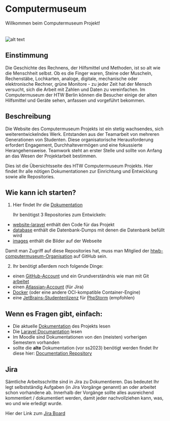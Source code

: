# Computermuseum

Willkommen beim Computermuseum Projekt!
<br /><br /><br />![alt text](https://www.sammlungen.htw-berlin.de/computermuseum/thumb_gal_C64_01.png)

## Einstimmung

Die Geschichte des Rechnens, der Hilfsmittel und Methoden, ist so alt wie die Menschheit selbst. Ob es die Finger waren, Steine oder Muscheln, Rechenstäbe, Lochkarten, analoge, digitale, mechanische oder elektronische Rechner, grüne Monitore - zu jeder Zeit hat der Mensch versucht, sich die Arbeit mit Zahlen und Daten zu vereinfachen. Im Computermuseum der HTW Berlin können die Besucher einige der alten Hilfsmittel und Geräte sehen, anfassen und vorgeführt bekommen. 

## Beschreibung

Die Website des Computermuseum Projekts ist ein stetig wachsendes, sich weiterentwickelndes Werk. Entstanden aus der Teamarbeit von mehreren Generationen von Studenten. 
Diese organisatorische Herausforderung erfordert Engagement, Durchhaltevermögen und eine fokussierte Herangehensweise. Teamwork steht an erster Stelle und sollte von Anfang an
das Wesen der Projektarbeit bestimmen.

Dies ist die Übersichtsseite des HTW Computermuseum Projekts. Hier findet Ihr alle nötigen Dokumentationen zur Einrichtung und Entwicklung sowie alle Repositories.   

## Wie kann ich starten?

1. Hier findet Ihr die [Dokumentation](https://github.com/htwb-computermuseum/website-laravel#dokumentation-start-here)

   Ihr benötigst 3 Repositories zum Entwickeln:

  * [website-laravel](https://github.com/htwb-computermuseum/website-laravel) enthält den Code für das Projekt
  * [database](https://github.com/htwb-computermuseum/database) enthält die Datenbank-Dumps mit denen die Datenbank befüllt wird
  * [images](https://github.com/htwb-computermuseum/images) enthält die Bilder auf der Webseite

Damit man Zugriff auf diese Repositories hat, muss man Mitglied der [htwb-computermuseum-Organisation](https://github.com/htwb-computermuseum) auf GitHub sein.

2. Ihr benötigt aßerdem noch folgende Dinge:

- einen [GitHub-Account](https://github.com/signup?ref_cta=Sign+up&ref_loc=header+logged+out&ref_page=%2F%3Corg-login%3E&source=header) und ein Grundverständnis wie man mit Git [arbeitet](https://docs.github.com/de#:~:text=npm-,Erste%20Schritte,-Einrichten%20von%20Git)
- einen [Atlassian-Account](https://www.atlassian.com/de) (für Jira)
- [Docker](https://docs.docker.com/get-docker/) (oder eine andere OCI-kompatible Container-Engine)
- eine [JetBrains-Studentenlizenz](https://www.jetbrains.com/community/education/#students/) für [PhpStorm](https://www.jetbrains.com/phpstorm/) (empfohlen)

## Wenn es Fragen gibt, einfach:

* Die aktuelle [Dokumentation](https://github.com/htwb-computermuseum/website-laravel#dokumentation-start-here) des Projekts lesen
* Die [Laravel Documantation](https://laravel.com/docs/10.x/readme) lesen
* Im Moodle sind Dokumentationen von den (meisten) vorherigen Semestern vorhanden
* sollte die **alte** Dokumentation (vor ss2023) benötigt werden findet Ihr diese hier: [Documentation Repository](https://github.com/htwb-computermuseum/Documentation/tree/master/docs)  

## Jira
Sämtliche Arbeitsschritte sind in Jira zu Dokumentieren. Das bedeutet Ihr legt selbstständig Aufgaben (in Jira Vorgänge genannt) an oder arbeitet schon vorhandene ab. Innerhalb der Vorgänge sollte alles ausreichend kommentiert / dokumentiert werden, damit jeder nachvollziehen kann, was, wo und wie erledigt wurde.

Hier der Link zum [Jira Board](https://computermuseum-htw.atlassian.net/) 
